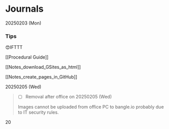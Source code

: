 # Journals

20250203 (Mon)

### Tips

😍IFTTT

[[Procedural Guide]]

[[Notes_download_GSites_as_html]]

[[Notes_create_pages_in_GitHub]]

20250205 (Wed)

> - [ ] Removal after office on 20250205 (Wed)
>
> Images cannot be uploaded from office PC to bangle.io probably due to IT security rules.

20